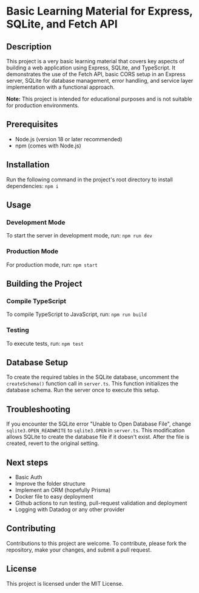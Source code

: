 # Basic Learning Material for Express, SQLite, and Fetch API

## Description

This project is a very basic learning material that covers key aspects of building a web application using Express, SQLite, and TypeScript. It demonstrates the use of the Fetch API, basic CORS setup in an Express server, SQLite for database management, error handling, and service layer implementation with a functional approach.

**Note:** This project is intended for educational purposes and is not suitable for production environments.

## Prerequisites

- Node.js (version 18 or later recommended)
- npm (comes with Node.js)

## Installation

Run the following command in the project's root directory to install dependencies:
`npm i`

## Usage

### Development Mode

To start the server in development mode, run:
`npm run dev`

### Production Mode

For production mode, run:
`npm start`

## Building the Project

### Compile TypeScript

To compile TypeScript to JavaScript, run:
`npm run build`

### Testing

To execute tests, run:
`npm test`

## Database Setup

To create the required tables in the SQLite database, uncomment the `createSchema()` function call in `server.ts`. This function initializes the database schema. Run the server once to execute this setup.

## Troubleshooting

If you encounter the SQLite error "Unable to Open Database File", change `sqlite3.OPEN_READWRITE` to `sqlite3.OPEN` in `server.ts`. This modification allows SQLite to create the database file if it doesn't exist. After the file is created, revert to the original setting.

## Next steps
- Basic Auth
- Improve the folder structure
- Implement an ORM (hopefully Prisma)
- Docker file to easy deployment
- Github actions to run testing, pull-request validation and deployment
- Logging with Datadog or any other provider

## Contributing

Contributions to this project are welcome. To contribute, please fork the repository, make your changes, and submit a pull request.

## License

This project is licensed under the MIT License.
